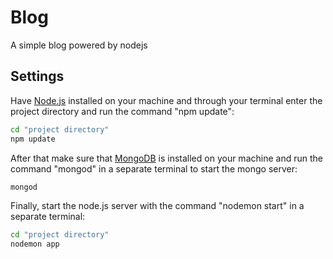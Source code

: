 # Blog
A simple blog powered by nodejs
## Settings
Have [Node.js](https://nodejs.org/pt-br/) installed on your machine and through your terminal enter the project directory and run the command "npm update":
```sh
cd "project directory"
npm update
```
After that make sure that [MongoDB](https://www.mongodb.com/) is installed on your machine and run the command "mongod" in a separate terminal to start the mongo server:
```sh
mongod
```
Finally, start the node.js server with the command "nodemon start" in a separate terminal:
```sh
cd "project directory"
nodemon app
```